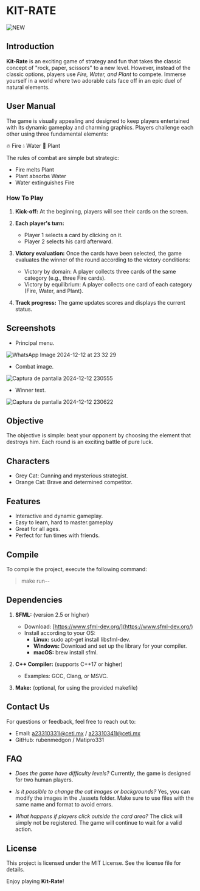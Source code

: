 # KIT-RATE

![NEW](https://github.com/user-attachments/assets/c0c702b0-d67d-471e-a707-a4d87cc4dcf5)

## Introduction

**Kit-Rate** is an exciting game of strategy and fun that takes the classic concept of "rock, paper, scissors" to a new level. However, instead of the classic options, players use *Fire, Water, and Plant*  to compete. Immerse yourself in a world where two adorable cats face off in an epic duel of natural elements.

## User Manual

The game is visually appealing and designed to keep players entertained with its dynamic gameplay and charming graphics. Players challenge each other using three fundamental elements:

🔥 Fire
💧 Water
🌿 Plant

The rules of combat are simple but strategic:
- Fire melts Plant
- Plant absorbs Water
- Water extinguishes Fire

### How To Play

1. **Kick-off:** At the beginning, players will see their cards on the screen.

2. **Each player's turn:**
    - Player 1 selects a card by clicking on it.
    - Player 2 selects his card afterward.

3. **Victory evaluation:** Once the cards have been selected, the game evaluates the winner of the round according to the victory conditions:

    - Victory by domain: A player collects three cards of the same category (e.g., three Fire cards).
    - Victory by equilibrium: A player collects one card of each category (Fire, Water, and Plant).

4. **Track progress:** The game updates scores and displays the current status.

## Screenshots

- Principal menu.

![WhatsApp Image 2024-12-12 at 23 32 29](https://github.com/user-attachments/assets/40e8a548-a917-4bd3-bf26-73133be3cf57)

- Combat image.

![Captura de pantalla 2024-12-12 230555](https://github.com/user-attachments/assets/9b70e653-4977-410f-aa5d-cf4a562611a7)

- Winner text.

![Captura de pantalla 2024-12-12 230622](https://github.com/user-attachments/assets/fd9a257c-3d8d-4e9d-845c-14162cc9e744)

## Objective

The objective is simple: beat your opponent by choosing the element that destroys him. Each round is an exciting battle of pure luck.

## Characters

- Grey Cat: Cunning and mysterious strategist.
- Orange Cat: Brave and determined competitor.

## Features

- Interactive and dynamic gameplay.
- Easy to learn, hard to master.gameplay
- Great for all ages.
- Perfect for fun times with friends.

## Compile

To compile the project, execute the following command:

>make run--

## Dependencies

1. **SFML:** (version 2.5 or higher)
    - Download: [https://www.sfml-dev.org/](https://www.sfml-dev.org/)
    - Install according to your OS:
        - **Linux:** sudo apt-get install libsfml-dev.
        - **Windows:** Download and set up the library for your compiler.
        - **macOS:** brew install sfml.

2. **C++ Compiler:** (supports C++17 or higher)
    - Examples: GCC, Clang, or MSVC.

3. **Make:** (optional, for using the provided makefile)

## Contact Us

For questions or feedback, feel free to reach out to:

- Email: a23310331l@ceti.mx / a23310341l@ceti.mx
- GitHub: rubenmedgon / Matipro331

## FAQ

- *Does the game have difficulty levels?*
Currently, the game is designed for two human players. 

- *Is it possible to change the cat images or backgrounds?*
Yes, you can modify the images in the ./assets folder. Make sure to use files with the same name and format to avoid errors.

- *What happens if players click outside the card area?*
The click will simply not be registered. The game will continue to wait for a valid action.

## License

This project is licensed under the MIT License. See the license file for details.

Enjoy playing **Kit-Rate**!